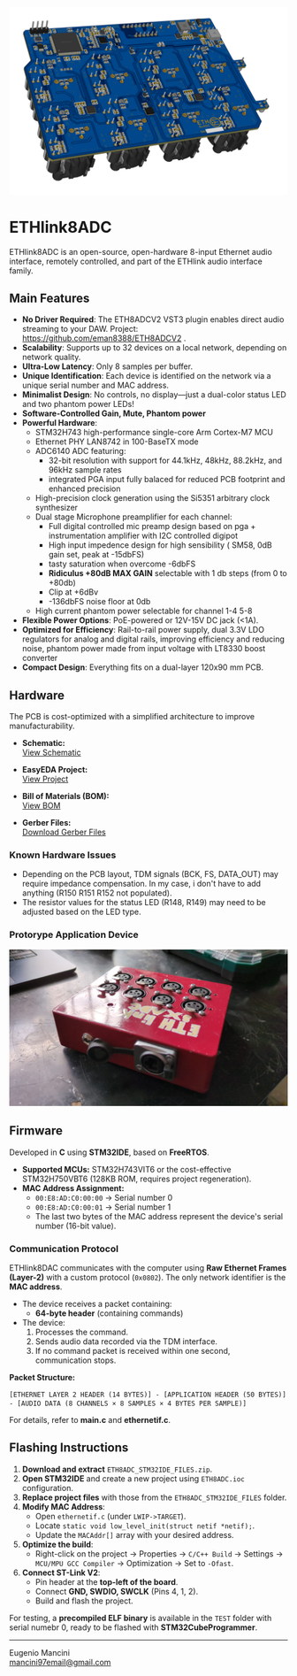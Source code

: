 ![snapshot](https://github.com/eman8388/ETHlink8ADC/blob/main/snapshot_PCB/3D_ETHlink8xADC_PCB_3D_1.png)

# ETHlink8ADC

ETHlink8ADC is an open-source, open-hardware 8-input Ethernet audio interface, remotely controlled, and part of the ETHlink audio interface family.

## Main Features

- **No Driver Required**: The ETH8ADCV2 VST3 plugin enables direct audio streaming to your DAW. Project: https://github.com/eman8388/ETH8ADCV2 .
- **Scalability**: Supports up to 32 devices on a local network, depending on network quality.
- **Ultra-Low Latency**: Only 8 samples per buffer.
- **Unique Identification**: Each device is identified on the network via a unique serial number and MAC address.
- **Minimalist Design**: No controls, no display—just a dual-color status LED and two phantom power LEDs!
- **Software-Controlled Gain, Mute, Phantom power**
- **Powerful Hardware**:
  - STM32H743 high-performance single-core Arm Cortex-M7 MCU
  - Ethernet PHY LAN8742 in 100-BaseTX mode
  - ADC6140 ADC featuring:
    - 32-bit resolution with support for 44.1kHz, 48kHz, 88.2kHz, and 96kHz sample rates
    - integrated PGA input fully balaced for reduced PCB footprint and enhanced precision
  - High-precision clock generation using the Si5351 arbitrary clock synthesizer
  - Dual stage Microphone preamplifier for each channel:
    - Full digital controlled mic preamp design based on pga + instrumentation amplifier with I2C controlled digipot
    - High input impedence design for high sensibility ( SM58, 0dB gain set, peak at -15dbFS)
    - tasty saturation when overcome -6dbFS
    - **Ridiculus +80dB MAX GAIN** selectable with 1 db steps (from 0 to +80db)
    - Clip at +6dBv
    - -136dbFS noise floor at 0db  
  - High current phantom power selectable for channel 1-4 5-8
- **Flexible Power Options**: PoE-powered or 12V-15V DC jack (<1A).
- **Optimized for Efficiency**: Rail-to-rail power supply, dual 3.3V LDO regulators for analog and digital rails, improving efficiency and reducing noise, phantom power made from input voltage with LT8330 boost converter
- **Compact Design**: Everything fits on a dual-layer 120x90 mm PCB.

## Hardware

The PCB is cost-optimized with a simplified architecture to improve manufacturability.

- **Schematic:**\
  [View Schematic](https://github.com/eman8388/ETHlink8ADC/blob/main/PCB_Schematic/SCH_ETHlink8xADC_Schematic.pdf)

- **EasyEDA Project:**\
  [View Project](https://github.com/eman8388/ETHlink8ADC/tree/main/PCB_EasyEDAPro_Project)

- **Bill of Materials (BOM):**\
  [View BOM](https://github.com/eman8388/ETHlink8ADC/tree/main/PCB_BOM)

- **Gerber Files:**\
  [Download Gerber Files](https://github.com/eman8388/ETHlink8ADC/blob/main/PCB_fabrication_file/Gerber_ETHlink8xADC_PCB.zip)

### Known Hardware Issues

- Depending on the PCB layout, TDM signals (BCK, FS, DATA\_OUT) may require impedance compensation. In my case, i don't have to add anything (R150 R151 R152 not populated).
- The resistor values for the status LED (R148, R149) may need to be adjusted based on the LED type.

### Protorype Application Device

![View Example](https://github.com/eman8388/ETHlink8ADC/blob/main/snapshot_device_example/Image%202025-03-31%20at%2012.25.09.jpeg)

## Firmware

Developed in **C** using **STM32IDE**, based on **FreeRTOS**.

- **Supported MCUs:** STM32H743VIT6 or the cost-effective STM32H750VBT6 (128KB ROM, requires project regeneration).
- **MAC Address Assignment:**
  - `00:E8:AD:C0:00:00` → Serial number 0
  - `00:E8:AD:C0:00:01` → Serial number 1
  - The last two bytes of the MAC address represent the device's serial number (16-bit value).

### Communication Protocol

ETHlink8DAC communicates with the computer using **Raw Ethernet Frames (Layer-2)** with a custom protocol (`0x0802`). The only network identifier is the **MAC address**.

- The device receives a packet containing:
  - **64-byte header** (containing commands)
- The device:
  1. Processes the command.
  2. Sends audio data recorded via the TDM interface.
  3. If no command packet is received within one second, communication stops.

**Packet Structure:**

```
[ETHERNET LAYER 2 HEADER (14 BYTES)] - [APPLICATION HEADER (50 BYTES)] - [AUDIO DATA (8 CHANNELS × 8 SAMPLES × 4 BYTES PER SAMPLE)]
```

For details, refer to **main.c** and **ethernetif.c**.

## Flashing Instructions

1. **Download and extract** `ETH8ADC_STM32IDE_FILES.zip`.
2. **Open STM32IDE** and create a new project using `ETH8ADC.ioc` configuration.
3. **Replace project files** with those from the `ETH8ADC_STM32IDE_FILES` folder.
4. **Modify MAC Address**:
   - Open `ethernetif.c` (under `LWIP->TARGET`).
   - Locate `static void low_level_init(struct netif *netif);`.
   - Update the `MACAddr[]` array with your desired address.
5. **Optimize the build**:
   - Right-click on the project → Properties → `C/C++ Build` → Settings → `MCU/MPU GCC Compiler` → Optimization → Set to `-Ofast`.
6. **Connect ST-Link V2**:
   - Pin header at the **top-left of the board**.
   - Connect **GND, SWDIO, SWCLK** (Pins 4, 1, 2).
   - Build and flash the project.

For testing, a **precompiled ELF binary** is available in the `TEST` folder with serial numebr 0, ready to be flashed with **STM32CubeProgrammer**.

---

Eugenio Mancini\
 [mancini97email@gmail.com](mailto\:mancini97email@gmail.com)


